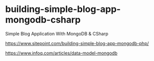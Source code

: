 # building-simple-blog-app-mongodb-csharp
Simple Blog Application With MongoDB &amp; CSharp



https://www.sitepoint.com/building-simple-blog-app-mongodb-php/

https://www.infoq.com/articles/data-model-mongodb